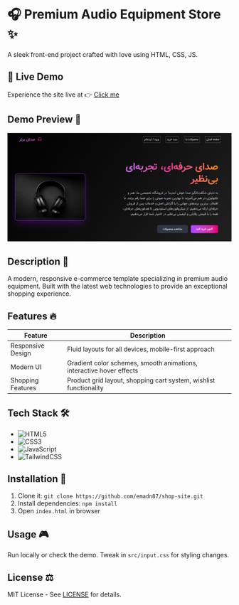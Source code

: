 # 🎧 Premium Audio Equipment Store ✨

A sleek front-end project crafted with love using HTML, CSS, JS.


## 🚀 Live Demo

Experience the site live at 👉 [Click me](https://shop-emadn87-dev.netlify.app/)


## Demo Preview 📸


![Store Preview](image/screenshot.png)


## Description 📝
A modern, responsive e-commerce template specializing in premium audio equipment. Built with the latest web technologies to provide an exceptional shopping experience.

## Features 🔥

| Feature | Description |
|---------|-------------|
| Responsive Design | Fluid layouts for all devices, mobile-first approach |
| Modern UI | Gradient color schemes, smooth animations, interactive hover effects |
| Shopping Features | Product grid layout, shopping cart system, wishlist functionality |

## Tech Stack 🛠️

- ![HTML5](https://img.shields.io/badge/HTML5-E34F26?style=flat&logo=html5&logoColor=white)
- ![CSS3](https://img.shields.io/badge/CSS3-1572B6?style=flat&logo=css3&logoColor=white)
- ![JavaScript](https://img.shields.io/badge/JavaScript-F7DF1E?style=flat&logo=javascript&logoColor=black)
- ![TailwindCSS](https://img.shields.io/badge/Tailwind_CSS-38B2AC?style=flat&logo=tailwind-css&logoColor=white)

## Installation 🚀

1. Clone it: `git clone https://github.com/emadn87/shop-site.git`
2. Install dependencies: `npm install`
3. Open `index.html` in browser

## Usage 🎮
Run locally or check the demo. Tweak in `src/input.css` for styling changes.

## License ⚖️
MIT License - See [LICENSE](LICENSE) for details.
